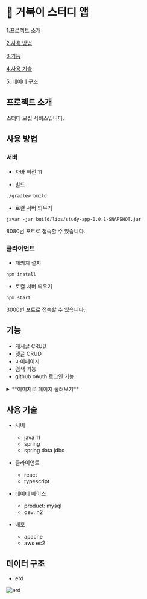 # 🐢 거북이 스터디 앱 

[1.프로젝트 소개](#프로젝트-소개)

[2.사용 방법](#사용-방법)

[3.기능](#기능)

[4.사용 기술](#사용-기술)

[5. 데이터 구조](#데이터-구조)

## 프로젝트 소개

스터디 모집 서비스입니다.

## 사용 방법

### 서버

- 자바 버전
  11

- 빌드

```
./gradlew build
```

- 로컬 서버 띄우기

```
javar -jar build/libs/study-app-0.0.1-SNAPSHOT.jar
```

8080번 포트로 접속할 수 있습니다. 

### 클라이언트

- 패키지 설치

```
npm install
```

- 로컬 서버 띄우기

```
npm start
```
3000번 포트로 접속할 수 있습니다. 

## 기능

- 게시글 CRUD
- 댓글 CRUD
- 마이페이지
- 검색 기능
- github oAuth 로그인 기능

<details>
<summary>**이미지로 페이지 둘러보기**</summary>

<div markdown="1">

- 메인 페이지

![메인페이지](https://user-images.githubusercontent.com/36990926/91065732-d05f0a00-e66b-11ea-815a-46d04064d33e.png)

- 글 상세 페이지

![글 상세 페이지 ](https://user-images.githubusercontent.com/36990926/91065740-d228cd80-e66b-11ea-885e-805015b25e8c.png)

![수정하기 ](https://user-images.githubusercontent.com/36990926/91065745-d228cd80-e66b-11ea-9f48-e30fb1a15bd6.png)

- 글 생성 페이지

![](https://user-images.githubusercontent.com/36990926/91065716-cb01bf80-e66b-11ea-9542-9879e64658ee.png)

- 로그인

![로그인1](https://user-images.githubusercontent.com/36990926/91065725-ce954680-e66b-11ea-962b-8656f8e201ae.png)

![로그인2](https://user-images.githubusercontent.com/36990926/91065729-cf2ddd00-e66b-11ea-88af-3f89ed9927fa.png)

- 마이 페이지

![마이페이지](https://user-images.githubusercontent.com/36990926/91065731-cfc67380-e66b-11ea-94c8-aeb55129f4dd.png)

- 모바일

![모바일1](https://user-images.githubusercontent.com/36990926/91065736-d0f7a080-e66b-11ea-9f19-6d760485edc7.png)

![모바일2](https://user-images.githubusercontent.com/36990926/91065739-d1903700-e66b-11ea-9e03-12ab27bff6d4.png)

</div>
</details>

## 사용 기술

- 서버

  - java 11
  - spring
  - spring data jdbc

- 클라이언트

  - react
  - typescript

- 데이터 베이스

  - product: mysql
  - dev: h2

- 배포
  - apache
  - aws ec2

## 데이터 구조

- erd

![erd](https://user-images.githubusercontent.com/36990926/90489616-74324c80-e178-11ea-9b88-35652459de5d.png)
